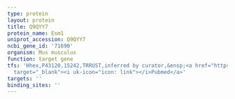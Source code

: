 ```yaml
---
type: protein
layout: protein
title: Q9QYY7
protein_name: Esm1
uniprot_accession: Q9QYY7
ncbi_gene_id: '71690'
organism: Mus musculus
function: target gene
tfs: 'Hhex,P43120,15242,TRRUST,inferred by curator,&ensp;<a href="https://www.ncbi.nlm.nih.gov/pubmed/?term=16764824%5Buid%5D"
  target="_blank"><i uk-icon="icon: link"></i>Pubmed</a>'
targets: ''
binding_sites: ''
---
```

